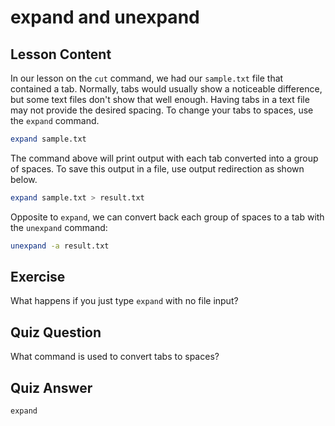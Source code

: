 # expand and unexpand

## Lesson Content

In our lesson on the `cut` command, we had our `sample.txt` file that contained a tab. Normally, tabs would usually show a noticeable difference, but some text files don't show that well enough. Having tabs in a text file may not provide the desired spacing. To change your tabs to spaces, use the `expand` command.

```bash
expand sample.txt
```

The command above will print output with each tab converted into a group of spaces. To save this output in a file, use output redirection as shown below.

```bash
expand sample.txt > result.txt
```

Opposite to `expand`, we can convert back each group of spaces to a tab with the `unexpand` command:

```bash
unexpand -a result.txt
```

## Exercise

What happens if you just type `expand` with no file input?

## Quiz Question

What command is used to convert tabs to spaces?

## Quiz Answer

`expand`
